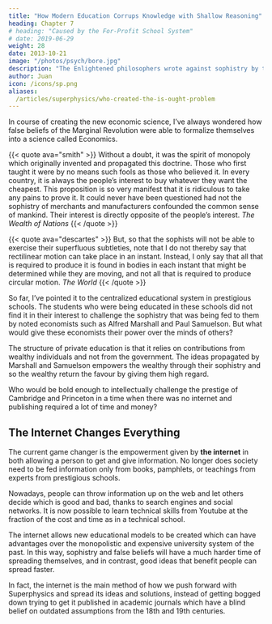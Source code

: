 ```yaml
---
title: "How Modern Education Corrups Knowledge with Shallow Reasoning"
heading: Chapter 7
# heading: "Caused by the For-Profit School System"
# date: 2019-06-29
weight: 28
date: 2013-10-21
image: "/photos/psych/bore.jpg"
description: "The Enlightened philosophers wrote against sophistry by the merchants and by fake scientists. Here, we lay the blame on the for-profit educational system for the current flaws in science"
author: Juan
icon: /icons/sp.png
aliases:
  /articles/superphysics/who-created-the-is-ought-problem
---
```



In course of creating the new economic science, I’ve always wondered how false beliefs of the Marginal Revolution were able to formalize themselves into a science called Economics. 


{{< quote ava="smith" >}}
Without a doubt, it was the spirit of monopoly which originally invented and propagated this doctrine. Those who first taught it were by no means such fools as those who believed it. In every country, it is always the people’s interest to buy whatever they want the cheapest. This proposition is so very manifest that it is ridiculous to take any pains to prove it. It could never have been questioned had not the sophistry of merchants and manufacturers confounded the common sense of mankind. Their interest is directly opposite of the people’s interest.
<cite>The Wealth of Nations</cite>
{{< /quote >}}


{{< quote ava="descartes" >}}
But, so that the sophists will not be able to exercise their superfluous subtleties, note that I do not thereby say that rectilinear motion can take place in an instant. Instead, I only say that all that is required to produce it is found in bodies in each instant that might be determined while they are moving, and not all that is required to produce circular motion.
<cite>The World</cite>
{{< /quote >}}


So far, I’ve pointed it to the centralized educational system in prestigious schools. The students who were being educated in these schools did not find it in their interest to challenge the sophistry that was being fed to them by noted economists such as Alfred Marshall and Paul Samuelson. But what would give these economists their power over the minds of others? 

The structure of private education is that it relies on contributions from wealthy individuals and not from the government. The ideas propagated by Marshall and Samuelson empowers the wealthy through their sophistry and so the wealthy return the favour by giving them high regard.

Who would be bold enough to intellectually challenge the prestige of Cambridge and Princeton in a time when there was no internet and publishing required a lot of time and money?


## The Internet Changes Everything

The current game changer is the empowerment given by **the internet** in both allowing a person to get and give information. No longer does society need to be fed information only from books, pamphlets, or teachings from experts from prestigious schools.

Nowadays, people can throw information up on the web and let others decide which is good and bad, thanks to search engines and social networks. It is now possible to learn technical skills from Youtube at the fraction of the cost and time as in a technical school. 

The internet allows new educational models to be created which can have advantages over the monopolistic and expensive university system of the past. In this way, sophistry and false beliefs will have a much harder time of spreading themselves, and in contrast, good ideas that benefit people can spread faster.

In fact, the internet is the main method of how we push forward with Superphysics and spread its ideas and solutions, instead of getting bogged down trying to get it published in academic journals which have a blind belief on outdated assumptions from the 18th and 19th centuries. 
